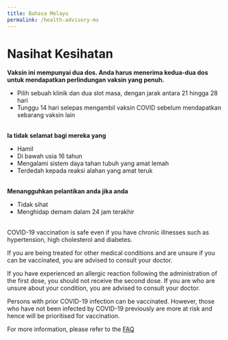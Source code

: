 ```yaml
---
title: Bahasa Melayu
permalink: /health-advisory-ms
---
```


# **Nasihat Kesihatan**

**Vaksin ini mempunyai dua dos. Anda harus menerima kedua-dua dos untuk mendapatkan perlindungan vaksin yang penuh.**

- Pilih sebuah klinik dan dua slot masa, dengan jarak antara 21 hingga 28 hari
- Tunggu 14 hari selepas mengambil vaksin COVID sebelum mendapatkan sebarang vaksin lain
  <br/>
  <br/>

**Ia tidak selamat bagi mereka yang**

- Hamil
- Di bawah usia 16 tahun
- Mengalami sistem daya tahan tubuh yang amat lemah
- Terdedah kepada reaksi alahan yang amat teruk
  <br/>
  <br/>

**Menangguhkan pelantikan anda jika anda**

- Tidak sihat
- Menghidap demam dalam 24 jam terakhir
  <br/>
  <br/>


COVID-19 vaccination is safe even if you have chronic illnesses such as hypertension, high cholesterol and diabetes.

If you are being treated for other medical conditions and are unsure if you can be vaccinated, you are advised to consult your doctor.

If you have experienced an allergic reaction following the administration of the first dose, you should not receive the second dose. If you are who are unsure about your condition, you are
advised to consult your doctor.

Persons with prior COVID-19 infection can be vaccinated. However, those who have not been infected by COVID-19 previously are more at risk and hence will be prioritised for vaccination.

For more information, please refer to the [FAQ](/faq)